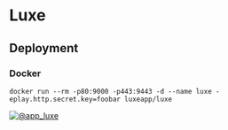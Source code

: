 # Luxe

## Deployment

### Docker

`docker run --rm -p80:9000 -p443:9443 -d --name luxe -eplay.http.secret.key=foobar luxeapp/luxe`


[![@app_luxe](http://i.imgur.com/tXSoThF.png)](https://twitter.com/app_luxe)
